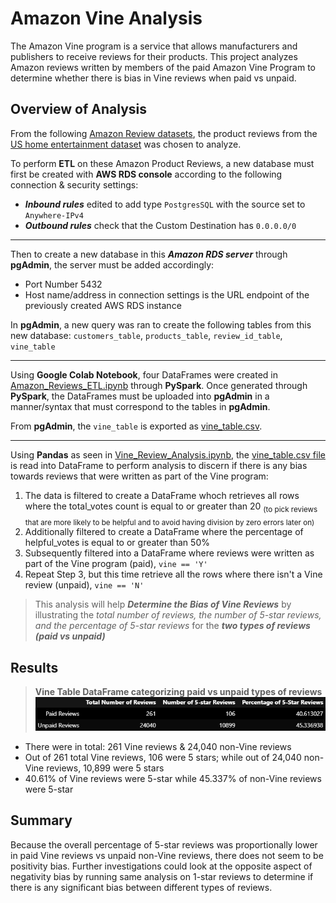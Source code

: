 # Amazon Vine Analysis
The Amazon Vine program is a service that allows manufacturers and publishers to receive reviews for their products. This project analyzes Amazon reviews written by members of the paid Amazon Vine Program to determine whether there is bias in Vine reviews when paid vs unpaid.

## **Overview of Analysis**
From the following [Amazon Review datasets](https://s3.amazonaws.com/amazon-reviews-pds/tsv/index.txt), the product reviews from the [US home entertainment dataset](https://s3.amazonaws.com/amazon-reviews-pds/tsv/amazon_reviews_us_Home_Entertainment_v1_00.tsv.gz) was chosen to analyze.

To perform **ETL** on these Amazon Product Reviews, a new database must first be created with **AWS RDS console** according to the following connection & security settings:
  - ***Inbound rules*** edited to add type `PostgresSQL` with the source set to `Anywhere-IPv4` 
  - ***Outbound rules*** check that the Custom Destination has `0.0.0.0/0` 
    
---      
Then to create a new database in this ***Amazon RDS server*** through **pgAdmin**, the server must be added accordingly:
  - Port Number 5432
  - Host name/address in connection settings is the URL endpoint of the previously created AWS RDS instance   

In **pgAdmin**, a new query was ran to create the following tables from this new database: `customers_table`,  `products_table`,  `review_id_table`,  `vine_table`

---
Using **Google Colab Notebook**, four DataFrames were created in [Amazon_Reviews_ETL.ipynb](https://github.com/vzhang90/Amazon_Vine_Analysis/blob/main/Amazon_Reviews_ETL.ipynb) through **PySpark**. Once generated through **PySpark**, the DataFrames must be uploaded into **pgAdmin** in a manner/syntax that must correspond to the tables in **pgAdmin**.  
  
From **pgAdmin**, the `vine_table` is exported as [vine_table.csv](https://raw.githubusercontent.com/vzhang90/Amazon_Vine_Analysis/main/vine_table.csv).   

---

Using **Pandas** as seen in [Vine_Review_Analysis.ipynb](https://github.com/vzhang90/Amazon_Vine_Analysis/blob/main/Vine_Review_Analysis.ipynb), the [vine_table.csv file](https://raw.githubusercontent.com/vzhang90/Amazon_Vine_Analysis/main/vine_table.csv) is read into DataFrame to perform analysis to discern if there is any bias towards reviews that were written as part of the Vine program:
1. The data is filtered to create a DataFrame whoch retrieves all rows where the total_votes count is equal to or greater than 20 <sub>(to pick reviews that are more likely to be helpful and to avoid having division by zero errors later on)</sub>
2. Additionally filtered to create a DataFrame where the percentage of helpful_votes is equal to or greater than 50% 
3. Subsequently filtered into a DataFrame where reviews were written as part of the Vine program (paid), `vine == 'Y'`
4. Repeat Step 3, but this time retrieve all the rows where there isn't a Vine review (unpaid), `vine == 'N'`

> This analysis will help ***Determine the Bias of Vine Reviews*** by illustrating the *total number of reviews, the number of 5-star reviews, and the percentage of 5-star reviews* for the ***two types of reviews (paid vs unpaid)***


## Results
> **Vine Table DataFrame categorizing paid vs unpaid types of reviews**
> ![vine table bias](https://github.com/vzhang90/Amazon_Vine_Analysis/blob/main/Images/Vine_table_paid_vs_unpaid.png)  
- There were in total: 261 Vine reviews & 24,040 non-Vine reviews 
- Out of 261 total Vine reviews, 106 were 5 stars; while out of 24,040 non-Vine reviews, 10,899 were 5 stars
- 40.61% of Vine reviews were 5-star while 45.337% of non-Vine reviews were 5-star

## Summary 
Because the overall percentage of 5-star reviews was proportionally lower in paid Vine reviews vs unpaid non-Vine reviews, there does not seem to be positivity bias. Further investigations could look at the opposite aspect of negativity bias by running same analysis on 1-star reviews to determine if there is any significant bias between different types of reviews.